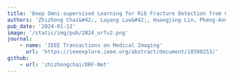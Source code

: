 ```yaml
---
title: 'Deep Omni-supervised Learning for Rib Fracture Detection from Chest Radiology Images'
authors: 'Zhizhong Chai&#42;, Luyang Luo&#42;, Huangjing Lin, Pheng-Ann Heng, Hao Chen#'
pub_date: '2024-01-12'
image: '/static/img/pub/2024_orfv2.png'
journal:
    - name: 'IEEE Transactions on Medical Imaging'
      url: 'https://ieeexplore.ieee.org/abstract/document/10398253/'
github:
    - url: 'zhizhongchai/ORF-Net'
---
```

